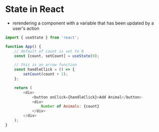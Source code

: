 # State in React

- rerendering a component with a variable that has been updated by a user's action


```javascript
import { useState } from 'react';

function App() {
    // default of count is set to 0
    const [count, setCount] = useState(0);

    // this is an arrow function
    const handleClick = () => {
        setCount(count + 1);
    };

    return (
        <div>
            <button onClick={handleClick}>Add Animal</button>
            <div>
                Number of Animals: {count}
            </div>
        </div>
    );
}
```
